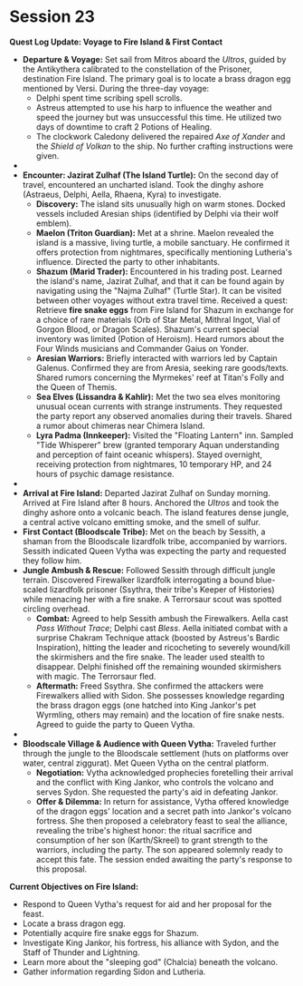 # Session 23

**Quest Log Update: Voyage to Fire Island & First Contact**

* **Departure & Voyage:** Set sail from Mitros aboard the *Ultros*, guided by the Antikythera calibrated to the constellation of the Prisoner, destination Fire Island. The primary goal is to locate a brass dragon egg mentioned by Versi. During the three-day voyage:  
  * Delphi spent time scribing spell scrolls.  
  * Astreus attempted to use his harp to influence the weather and speed the journey but was unsuccessful this time. He utilized two days of downtime to craft 2 Potions of Healing.  
  * The clockwork Caledony delivered the repaired *Axe of Xander* and the *Shield of Volkan* to the ship. No further crafting instructions were given.  
*   
* **Encounter: Jazirat Zulhaf (The Island Turtle):** On the second day of travel, encountered an uncharted island. Took the dinghy ashore (Astraeus, Delphi, Aella, Rhaena, Kyra) to investigate.  
  * **Discovery:** The island sits unusually high on warm stones. Docked vessels included Aresian ships (identified by Delphi via their wolf emblem).  
  * **Maelon (Triton Guardian):** Met at a shrine. Maelon revealed the island is a massive, living turtle, a mobile sanctuary. He confirmed it offers protection from nightmares, specifically mentioning Lutheria's influence. Directed the party to other inhabitants.  
  * **Shazum (Marid Trader):** Encountered in his trading post. Learned the island's name, Jazirat Zulhaf, and that it can be found again by navigating using the "Najma Zulhaf" (Turtle Star). It can be visited between other voyages without extra travel time. Received a quest: Retrieve **fire snake eggs** from Fire Island for Shazum in exchange for a choice of rare materials (Orb of Star Metal, Mithral Ingot, Vial of Gorgon Blood, or Dragon Scales). Shazum's current special inventory was limited (Potion of Heroism). Heard rumors about the Four Winds musicians and Commander Gaius on Yonder.  
  * **Aresian Warriors:** Briefly interacted with warriors led by Captain Galenus. Confirmed they are from Aresia, seeking rare goods/texts. Shared rumors concerning the Myrmekes' reef at Titan's Folly and the Queen of Themis.  
  * **Sea Elves (Lissandra & Kahlir):** Met the two sea elves monitoring unusual ocean currents with strange instruments. They requested the party report any observed anomalies during their travels. Shared a rumor about chimeras near Chimera Island.  
  * **Lyra Padma (Innkeeper):** Visited the "Floating Lantern" inn. Sampled "Tide Whisperer" brew (granted temporary Aquan understanding and perception of faint oceanic whispers). Stayed overnight, receiving protection from nightmares, 10 temporary HP, and 24 hours of psychic damage resistance.  
*   
* **Arrival at Fire Island:** Departed Jazirat Zulhaf on Sunday morning. Arrived at Fire Island after 8 hours. Anchored the *Ultros* and took the dinghy ashore onto a volcanic beach. The island features dense jungle, a central active volcano emitting smoke, and the smell of sulfur.  
* **First Contact (Bloodscale Tribe):** Met on the beach by Sessith, a shaman from the Bloodscale lizardfolk tribe, accompanied by warriors. Sessith indicated Queen Vytha was expecting the party and requested they follow him.  
* **Jungle Ambush & Rescue:** Followed Sessith through difficult jungle terrain. Discovered Firewalker lizardfolk interrogating a bound blue-scaled lizardfolk prisoner (Ssythra, their tribe's Keeper of Histories) while menacing her with a fire snake. A Terrorsaur scout was spotted circling overhead.  
  * **Combat:** Agreed to help Sessith ambush the Firewalkers. Aella cast *Pass Without Trace*; Delphi cast *Bless*. Aella initiated combat with a surprise Chakram Technique attack (boosted by Astreus's Bardic Inspiration), hitting the leader and ricocheting to severely wound/kill the skirmishers and the fire snake. The leader used stealth to disappear. Delphi finished off the remaining wounded skirmishers with magic. The Terrorsaur fled.  
  * **Aftermath:** Freed Ssythra. She confirmed the attackers were Firewalkers allied with Sidon. She possesses knowledge regarding the brass dragon eggs (one hatched into King Jankor's pet Wyrmling, others may remain) and the location of fire snake nests. Agreed to guide the party to Queen Vytha.  
*   
* **Bloodscale Village & Audience with Queen Vytha:** Traveled further through the jungle to the Bloodscale settlement (huts on platforms over water, central ziggurat). Met Queen Vytha on the central platform.  
  * **Negotiation:** Vytha acknowledged prophecies foretelling their arrival and the conflict with King Jankor, who controls the volcano and serves Sydon. She requested the party's aid in defeating Jankor.  
  * **Offer & Dilemma:** In return for assistance, Vytha offered knowledge of the dragon eggs' location and a secret path into Jankor's volcano fortress. She then proposed a celebratory feast to seal the alliance, revealing the tribe's highest honor: the ritual sacrifice and consumption of her son (Karth/Skreel) to grant strength to the warriors, including the party. The son appeared solemnly ready to accept this fate. The session ended awaiting the party's response to this proposal.

**Current Objectives on Fire Island:**

* Respond to Queen Vytha's request for aid and her proposal for the feast.  
* Locate a brass dragon egg.  
* Potentially acquire fire snake eggs for Shazum.  
* Investigate King Jankor, his fortress, his alliance with Sydon, and the Staff of Thunder and Lightning.  
* Learn more about the "sleeping god" (Chalcia) beneath the volcano.  
* Gather information regarding Sidon and Lutheria.
